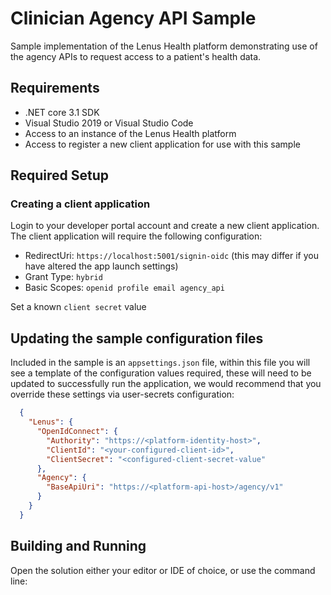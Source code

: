 # Clinician Agency API Sample

Sample implementation of the Lenus Health platform demonstrating use of the agency APIs to request access to a patient's health data.

## Requirements

- .NET core 3.1 SDK
- Visual Studio 2019 or Visual Studio Code
- Access to an instance of the Lenus Health platform
- Access to register a new client application for use with this sample

## Required Setup

### Creating a client application

Login to your developer portal account and create a new client application.  The client application will require the following configuration:

- RedirectUri: `https://localhost:5001/signin-oidc` (this may differ if you have altered the app launch settings)
- Grant Type: `hybrid`
- Basic Scopes: `openid profile email agency_api`

Set a known `client secret` value

## Updating the sample configuration files

Included in the sample is an `appsettings.json` file, within this file you will see a template of the configuration values required, these will need to be updated to successfully run the application, we would recommend that you override these settings via user-secrets configuration:

```json
  {
    "Lenus": {
      "OpenIdConnect": {
        "Authority": "https://<platform-identity-host>",
        "ClientId": "<your-configured-client-id>",
        "ClientSecret": "<configured-client-secret-value"
      },
      "Agency": {
        "BaseApiUri": "https://<platform-api-host>/agency/v1"
      }
    }
  }
```

## Building and Running

Open the solution either your editor or IDE of choice, or use the command line: